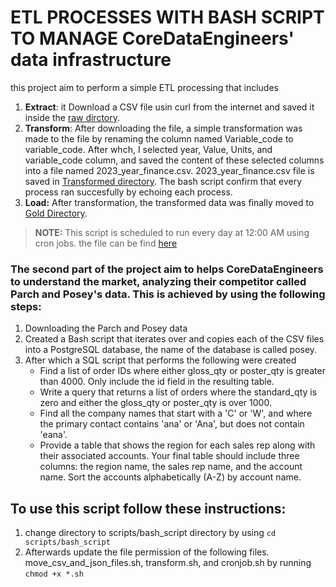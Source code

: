 # ETL PROCESSES WITH BASH SCRIPT TO MANAGE CoreDataEngineers' data infrastructure

this project aim to perform a simple ETL processing that includes

1. **Extract**: it Download a CSV file usin curl from the internet and saved it
   inside the [raw dirctory](./raw/).
2. **Transform**: After downloading the file, a simple transformation was made
   to the file by renaming the column named Variable_code to variable_code.
   After whch, I selected year, Value, Units, and variable_code column, and
   saved the content of these selected columns into a file named
   2023_year_finance.csv. 2023_year_finance.csv file is saved in
   [Transformed directory](./Transformed/). The bash script confirm that every
   process ran succesfully by echoing each process.
3. **Load:** After transformation, the transformed data was finally moved to
   [Gold Directory](./Gold/).

> **NOTE:** This script is scheduled to run every day at 12:00 AM using cron
> jobs. the file can be find [here](./scripts/bash_scripts/cronjob.sh)

### The second part of the project aim to helps CoreDataEngineers to understand the market, analyzing their competitor called Parch and Posey's data. This is achieved by using the following steps:

1. Downloading the Parch and Posey data
2. Created a Bash script that iterates over and copies each of the CSV files
   into a PostgreSQL database, the name of the database is called posey.
3. After which a SQL script that performs the following were created
    - Find a list of order IDs where either gloss_qty or poster_qty is greater
      than 4000. Only include the id field in the resulting table.
    - Write a query that returns a list of orders where the standard_qty is zero
      and either the gloss_qty or poster_qty is over 1000.
    - Find all the company names that start with a 'C' or 'W', and where the
      primary contact contains 'ana' or 'Ana', but does not contain 'eana'.
    - Provide a table that shows the region for each sales rep along with their
      associated accounts. Your final table should include three columns: the
      region name, the sales rep name, and the account name. Sort the accounts
      alphabetically (A-Z) by account name.

## To use this script follow these instructions:

1. change directory to scripts/bash_script directory by using
   `cd scripts/bash_script`
2. Afterwards update the file permission of the following files.
   move_csv_and_json_files.sh, transform.sh, and cronjob.sh by running
   `chmod +x *.sh`
